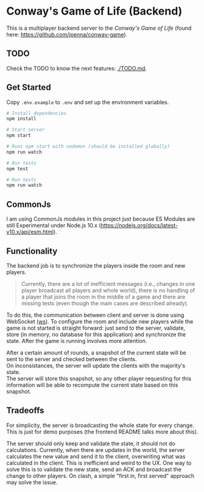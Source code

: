 # Conway's Game of Life (Backend)

This is a multiplayer backend server to the *Conway's Game of Life* (found here: https://github.com/jpenna/conway-game).

## TODO

Check the TODO to know the next features: [./TODO.md](TODO).

## Get Started

Copy `.env.example` to `.env` and set up the environment variables.

```bash
# Install dependencies
npm install
```

```bash
# Start server
npm start
```

```bash
# Runs npm start with nodemon (should be installed globally)
npm run watch
```

```bash
# Run tests
npm test
```

```bash
# Run tests
npm run watch
```

## CommonJs

I am using CommonJs modules in this project just because ES Modules are still
Experimental under Node.js 10.x (https://nodejs.org/docs/latest-v10.x/api/esm.html).

## Functionality

The backend job is to synchronize the players inside the room and new players. 

> Currently, there are a lot of inefficient messages
> (i.e., changes in one player broadcast all players and whole world), there is no handling of a player that joins the room
> in the middle of a game and there are missing tests (even though the main cases are described already).

To do this, the communication between client and server is done using WebSocket
([ws](https://www.npmjs.com/package/ws)).
To configure the room and include new players while the game is not started is straight forward:
just send to the server, validate, store (in memory, no database for this application) and synchronize the state.
After the game is running involves more attention.

After a certain amount of rounds, a snapshot of the current state will be sent to the server and checked between the clients.  
On inconsistances, the server will update the clients with the majority's state.  
The server will store this snapshot, so any other player requesting for this information
will be able to recompute the current state based on this snapshot.

## Tradeoffs

For simplicity, the server is broadcasting the whole state for every change. This is just for demo purposes
(the frontend README talks more about this).

The server should only keep and validate the state, it should not do calculations. Currently, when there are
updates in the world, the server calculates the new value and send it to the client, overwriting what was
calculated in the client. This is inefficient and weird to the UX. One way to solve this is to validate the
new state, send an ACK and broadcast the change to other players. On clash, a simple "first in, first served"
approach may solve the issue.
